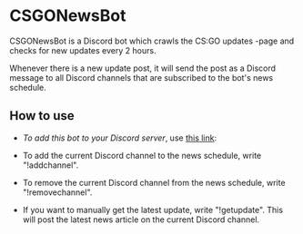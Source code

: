 # CSGONewsBot
CSGONewsBot is a Discord bot which crawls the CS:GO updates -page and checks for new updates every 2 hours.

Whenever there is a new update post, it will send the post as a Discord message to all Discord channels that are subscribed to the bot's news schedule.

## How to use
* _To add this bot to your Discord server_, use [this link](https://discordapp.com/api/oauth2/authorize?client_id=562687174697549856&permissions=522304&scope=bot):

* To add the current Discord channel to the news schedule, write "!addchannel".

* To remove the current Discord channel from the news schedule, write "!removechannel".

* If you want to manually get the latest update, write "!getupdate". This will post the latest news article on the current Discord channel.

